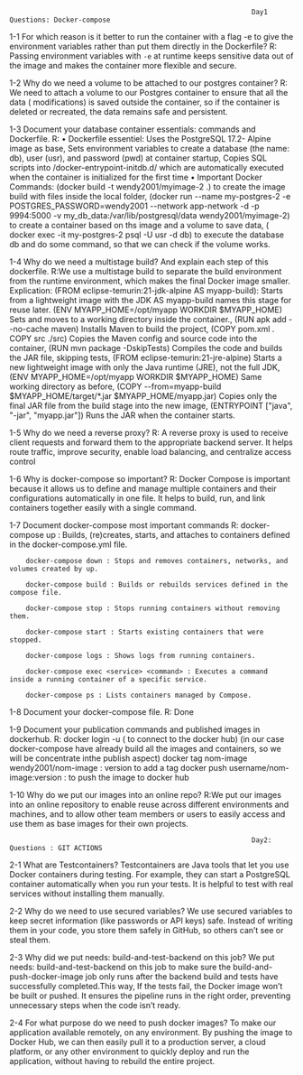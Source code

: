 
                                                                Day1 Questions: Docker-compose

1-1 For which reason is it better to run the container with a flag -e to give the environment variables rather than put them directly in the Dockerfile?
R: Passing environment variables with `-e` at runtime keeps sensitive data out of the image and makes the container more flexible and secure.

1-2 Why do we need a volume to be attached to our postgres container?
R: We need to attach a volume to our Postgres container to ensure that all the data ( modifications) is saved outside the container, so if the container is deleted or recreated, the data remains safe and persistent.

1-3 Document your database container essentials: commands and Dockerfile.
R: • Dockerfile essentiel: Uses the  PostgreSQL 17.2- Alpine image as base, Sets environment variables to create a database (the name: db), user (usr), and password (pwd) at container startup, Copies SQL scripts into /docker-entrypoint-initdb.d/ which are automatically executed when the container is initialized for the first time
   • Important Docker Commands: (docker build -t wendy2001/myimage-2 .) to create the image build with files inside the local folder, (docker run --name my-postgres-2 -e POSTGRES_PASSWORD=wendy2001 --network app-network -d -p 9994:5000 -v my_db_data:/var/lib/postgresql/data wendy2001/myimage-2) to create a container based on ths image and a volume to save data, ( docker exec -it my-postgres-2 psql -U usr -d db) to execute the database db and do some command, so that we can check if the volume works.

1-4 Why do we need a multistage build? And explain each step of this dockerfile.
R:We use a multistage build to separate the build environment from the runtime environment, which makes the final Docker image smaller. Explication: (FROM eclipse-temurin:21-jdk-alpine AS myapp-build): Starts from a lightweight image with the JDK AS myapp-build names this stage for reuse later. (ENV MYAPP_HOME=/opt/myapp WORKDIR $MYAPP_HOME) Sets and moves to a working directory inside the container., (RUN apk add --no-cache maven) Installs Maven to build the project, (COPY pom.xml . COPY src ./src) Copies the Maven config and source code into the container, (RUN mvn package -DskipTests) Compiles the code and builds the JAR file, skipping tests, (FROM eclipse-temurin:21-jre-alpine) Starts a new lightweight image with only the Java runtime (JRE), not the full JDK, (ENV MYAPP_HOME=/opt/myapp WORKDIR $MYAPP_HOME) Same working directory as before, (COPY --from=myapp-build $MYAPP_HOME/target/*.jar $MYAPP_HOME/myapp.jar) Copies only the final JAR file from the build stage into the new image, (ENTRYPOINT ["java", "-jar", "myapp.jar"]) Runs the JAR when the container starts.

1-5 Why do we need a reverse proxy?
R: A reverse proxy is used to receive client requests and forward them to the appropriate backend server. It helps route traffic, improve security, enable load balancing, and centralize access control

1-6 Why is docker-compose so important?
R: Docker Compose is important because it allows us to define and manage multiple containers and their configurations automatically in one file. It helps to build, run, and link containers together easily with a single command. 


1-7 Document docker-compose most important commands
R:      docker-compose up : Builds, (re)creates, starts, and attaches to containers defined in the docker-compose.yml file.

        docker-compose down : Stops and removes containers, networks, and volumes created by up.

        docker-compose build : Builds or rebuilds services defined in the compose file.

        docker-compose stop : Stops running containers without removing them.

        docker-compose start : Starts existing containers that were stopped.

        docker-compose logs : Shows logs from running containers.

        docker-compose exec <service> <command> : Executes a command inside a running container of a specific service.

        docker-compose ps : Lists containers managed by Compose.

1-8 Document your docker-compose file.
R: Done 

1-9 Document your publication commands and published images in dockerhub.
R: 
        docker login -u  ( to connect to the docker hub)
        (in our case docker-compose have already build all the images and containers, so we will be concentrate inthe publish aspect)
        docker tag nom-image wendy2001/nom-image : version to add a tag 
        docker push username/nom-image:version : to push the image to docker hub



1-10 Why do we put our images into an online repo?
R:We put our images into an online repository to enable reuse across different environments and machines, and to allow other team members or users to easily access and use them as base images for their own projects.


                                                                Day2: Questions : GIT ACTIONS


2-1 What are Testcontainers?
Testcontainers are Java tools that let you use Docker containers during testing. For example, they can start a PostgreSQL container automatically when you run your tests. It is helpful to test with real services without installing them manually.

 2-2 Why do we need to use secured variables?
We use secured variables to keep secret information (like passwords or API keys) safe. Instead of writing them in your code, you store them safely in GitHub, so others can’t see or steal them.


2-3 Why did we put needs: build-and-test-backend on this job? 
We put needs: build-and-test-backend on this job to make sure the build-and-push-docker-image job only runs after the backend build and tests have successfully completed.This way, If the tests fail, the Docker image won’t be built or pushed. It ensures the pipeline runs in the right order, preventing unnecessary steps when the code isn’t ready.

2-4 For what purpose do we need to push docker images?
To make our application available remotely, on any environment.
By pushing the image to Docker Hub, we can then easily pull it to a production server, a cloud platform, or any other environment to quickly deploy and run the application, without having to rebuild the entire project.
